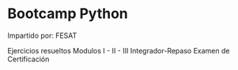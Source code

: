 # Bootcamp Python

Impartido por: FESAT

Ejercicios resueltos Modulos I - II - III
Integrador-Repaso
Examen de Certificación
